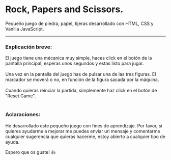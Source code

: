 # Rock, Papers and Scissors.

Pequeño juego de piedra, papel, tijeras desarrollado con HTML, CSS y Vanilla JavaScript.

<hr>

<h3> Explicación breve: </h3>

El juego tiene una mécanica muy simple, haces click en el botón de la pantalla principal, esperas unos segundos y estas listo para jugar. 
<br><br>
Una vez en la pantalla del juego has de pulsar una de las tres figuras. El marcador se moverá o no, en función de la figura sacada por la máquina.
<br><br>
Cuando quieras reinciar la partida, simplemente haz click en el botón de "Reset Game".
<br><br>

<h3>Aclaraciones:</h3>

He desarrollado este pequeño juego con fines de aprendizaje. Por favor, si quieres ayudarme a mejorar me puedes enviar un mensaje y comentarme cualquier sugerencia que quieras hacerme, estoy abierto a cualquier tipo de ayuda.

Espero que os guste! 👍
